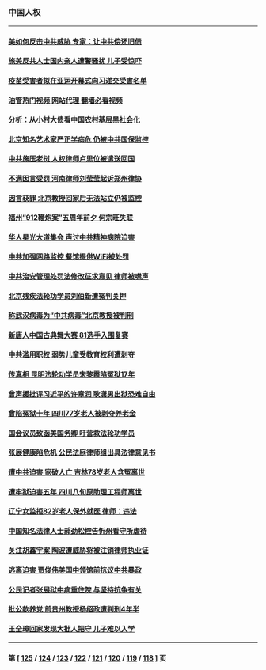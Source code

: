 ### 中国人权
---
#### [美如何反击中共威胁 专家：让中共偿还旧债](../../pages/ncid278/n14076512.md?09191245) 
#### [旅美反共人士国内亲人遭警骚扰 儿子受惊吓](../../pages/ncid278/n14075238.md?09191245) 
#### [疫苗受害者拟在亚运开幕式向习递交受害名单](../../pages/ncid278/n14074920.md?09191245) 
#### [油管热门视频 网站代理 翻墙必看视频](http://138.2.39.72:81/youtube.html?epic-marker?09191245)
#### [分析：从小村大债看中国农村基层黑社会化](../../pages/ncid278/n14074789.md?09191245) 
#### [北京知名艺术家严正学病危 仍被中共国保监控](../../pages/ncid278/n14074712.md?09191245) 
#### [中共施压老挝 人权律师卢思位被遣送回国](../../pages/ncid278/n14074014.md?09191245) 
#### [不满因言受罚 河南律师刘莹莹起诉郑州律协](../../pages/ncid278/n14073445.md?09191245) 
#### [因言获罪 北京教授回家后无法站立仍被监控](../../pages/ncid278/n14072705.md?09191245) 
#### [福州“912鞭炮案”五周年前夕 何宗旺失联](../../pages/ncid278/n14071786.md?09191245) 
#### [华人星光大道集会 声讨中共精神病院迫害](../../pages/ncid278/n14071782.md?09191245) 
#### [中共加强网路监控 餐馆提供WiFi被处罚](../../pages/ncid278/n14071345.md?09191245) 
#### [中共治安管理处罚法修改征求意见 律师被噤声](../../pages/ncid278/n14070976.md?09191245) 
#### [北京残疾法轮功学员刘伯新遭冤判关押](../../pages/ncid278/n14069619.md?09191245) 
#### [称武汉病毒为“中共病毒”北京教授被判刑](../../pages/ncid278/n14070053.md?09191245) 
#### [新唐人中国古典舞大赛 81选手入围复赛](../../pages/ncid278/n14069975.md?09191245) 
#### [中共滥用职权 弱势儿童受教育权利遭剥夺](../../pages/ncid278/n14069848.md?09191245) 
#### [传真相 昆明法轮功学员宋黎霞陷冤狱17年](../../pages/ncid278/n14069020.md?09191245) 
#### [曾声援批评习近平的许章润 耿潇男出狱恐难自由](../../pages/ncid278/n14069648.md?09191245) 
#### [曾陷冤狱十年 四川77岁老人被剥夺养老金](../../pages/ncid278/n14068260.md?09191245) 
#### [国会议员致函美国务卿 吁营救法轮功学员](../../pages/ncid278/n14068427.md?09191245) 
#### [张展健康陷危机 公民法庭律师组出具法律意见书](../../pages/ncid278/n14068363.md?09191245) 
#### [遭中共迫害 家破人亡 吉林78岁老人含冤离世](../../pages/ncid278/n14066833.md?09191245) 
#### [遭牢狱迫害五年 四川八旬原助理工程师离世](../../pages/ncid278/n14066297.md?09191245) 
#### [辽宁女监拒82岁老人保外就医 律师：违法](../../pages/ncid278/n14065881.md?09191245) 
#### [中国知名法律人士郝劲松控告忻州看守所虐待](../../pages/ncid278/n14065877.md?09191245) 
#### [关注胡鑫宇案 陶波遭威胁将被注销律师执业证](../../pages/ncid278/n14065596.md?09191245) 
#### [逃离迫害 贾俊伟美国中领馆前抗议中共暴政](../../pages/ncid278/n14065504.md?09191245) 
#### [公民记者张展狱中病重住院 与坚持抗争有关](../../pages/ncid278/n14065221.md?09191245) 
#### [批公款养党 前贵州教授杨绍政遭判刑4年半](../../pages/ncid278/n14064553.md?09191245) 
#### [王全璋回家发现大批人把守 儿子难以入学](../../pages/ncid278/n14064364.md?09191245) 

---
#### 第 [ [125](./125.md?09191245) / [124](./124.md?09191245) / [123](./123.md?09191245) / [122](./122.md?09191245) / [121](./121.md?09191245) / [120](./120.md?09191245) / [119](./119.md?09191245) / [118](./118.md?09191245) ] 页

